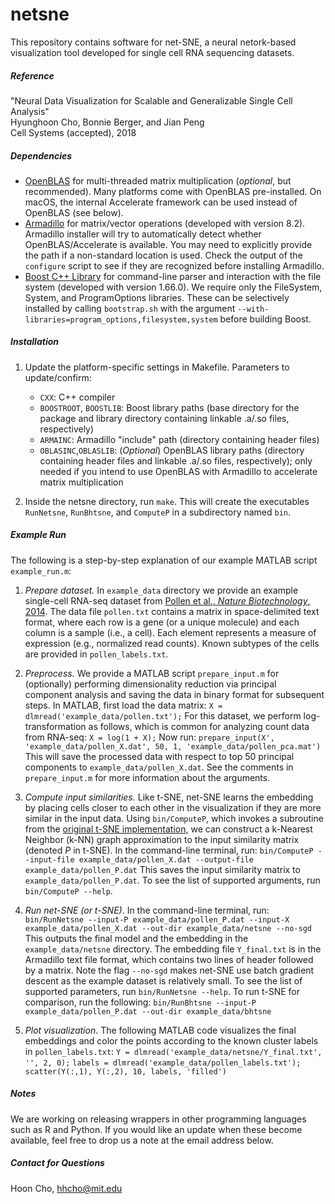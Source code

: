 # netsne

This repository contains software for net-SNE, a neural netork-based visualization tool developed for single cell RNA sequencing datasets.

##### Reference
"Neural Data Visualization for Scalable and Generalizable Single Cell Analysis"\
Hyunghoon Cho, Bonnie Berger, and Jian Peng\
Cell Systems (accepted), 2018

##### Dependencies
- [OpenBLAS](http://www.openblas.net/) for multi-threaded matrix multiplication (*optional*, but recommended). Many platforms come with OpenBLAS pre-installed. On macOS, the internal Accelerate framework can be used instead of OpenBLAS (see below).
- [Armadillo](http://arma.sourceforge.net/) for matrix/vector operations (developed with version 8.2). Armadillo installer will try to automatically detect whether OpenBLAS/Accelerate is available. You may need to explicitly provide the path if a non-standard location is used. Check the output of the `configure` script to see if they are recognized before installing Armadillo.
- [Boost C++ Library](https://www.boost.org/) for command-line parser and interaction with the file system (developed with version 1.66.0). We require only the FileSystem, System, and ProgramOptions libraries. These can be selectively installed by calling `bootstrap.sh` with the argument `--with-libraries=program_options,filesystem,system` before building Boost.

##### Installation
1. Update the platform-specific settings in Makefile. Parameters to update/confirm:
    - `CXX`: C++ compiler
    - `BOOSTROOT`, `BOOSTLIB`: Boost library paths (base directory for the package and library directory containing linkable .a/.so files, respectively) 
    - `ARMAINC`: Armadillo "include" path (directory containing header files)
    - `OBLASINC`,`OBLASLIB`: (*Optional*) OpenBLAS library paths (directory containing header files and linkable .a/.so files, respectively); only needed if you intend to use OpenBLAS with Armadillo to accelerate matrix multiplication

2. Inside the netsne directory, run `make`. This will create the executables `RunNetsne`, `RunBhtsne`, and `ComputeP` in a subdirectory named `bin`.

##### Example Run
The following is a step-by-step explanation of our example MATLAB script `example_run.m`:
1. *Prepare dataset.* In `example_data` directory we provide an example single-cell RNA-seq dataset from [Pollen et al., *Nature Biotechnology*, 2014](https://www.nature.com/articles/nbt.2967). The data file `pollen.txt` contains a matrix in space-delimited text format, where each row is a gene (or a unique molecule) and each column is a sample (i.e., a cell). Each element represents a measure of expression (e.g., normalized read counts). Known subtypes of the cells are provided in `pollen_labels.txt`.

2. *Preprocess.* We provide a MATLAB script `prepare_input.m` for (optionally) performing dimensionality reduction via principal component analysis and saving the data in binary format for subsequent steps. In MATLAB, first load the data matrix:
`X = dlmread('example_data/pollen.txt');`
For this dataset, we perform log-transformation as follows, which is common for analyzing count data from RNA-seq:
`X = log(1 + X);`
Now run:
`prepare_input(X', 'example_data/pollen_X.dat', 50, 1, 'example_data/pollen_pca.mat')`
This will save the processed data with respect to top 50 principal components to `example_data/pollen_X.dat`. See the comments in `prepare_input.m` for more information about the arguments.

3. *Compute input similarities.* Like t-SNE, net-SNE learns the embedding by placing cells closer to each other in the visualization if they are more similar in the input data. Using `bin/ComputeP`, which invokes a subroutine from the [original t-SNE implementation](https://github.com/lvdmaaten/bhtsne), we can construct a k-Nearest Neighbor (k-NN) graph approximation to the input similarity matrix (denoted *P* in t-SNE). In the command-line terminal, run:
`bin/ComputeP --input-file example_data/pollen_X.dat --output-file example_data/pollen_P.dat`
This saves the input similarity matrix to `example_data/pollen_P.dat`. To see the list of supported arguments, run `bin/ComputeP --help`. 
 
4. *Run net-SNE (or t-SNE)*. In the command-line terminal, run:
`bin/RunNetsne --input-P example_data/pollen_P.dat --input-X example_data/pollen_X.dat --out-dir example_data/netsne --no-sgd`
This outputs the final model and the embedding in the `example_data/netsne` directory. The embedding file `Y_final.txt` is in the Armadillo text file format, which contains two lines of header followed by a matrix. Note the flag `--no-sgd` makes net-SNE use batch gradient descent as the example dataset is relatively small. To see the list of supported parameters, run `bin/RunNetsne --help`. To run t-SNE for comparison, run the following:
`bin/RunBhtsne --input-P example_data/pollen_P.dat --out-dir example_data/bhtsne`

5. *Plot visualization*. The following MATLAB code visualizes the final embeddings and color the points according to the known cluster labels in `pollen_labels.txt`:
`Y = dlmread('example_data/netsne/Y_final.txt', '', 2, 0);`
`labels = dlmread('example_data/pollen_labels.txt');`
`scatter(Y(:,1), Y(:,2), 10, labels, 'filled')`

##### Notes
We are working on releasing wrappers in other programming languages such as R and Python. If you would like an update when these become available, feel free to drop us a note at the email address below.

##### Contact for Questions
Hoon Cho, hhcho@mit.edu
